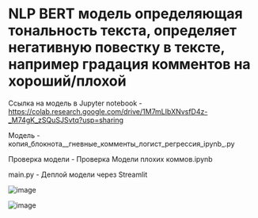 # NLP BERT модель определяющая тональность текста, определяет негативную повестку в тексте, например градация комментов на хороший/плохой

Ссылка на модель в Jupyter notebook - https://colab.research.google.com/drive/1M7mLIbXNvsfD4z-_M74gK_zSQuSJSvtq?usp=sharing

Модель - копия_блокнота__гневные_комменты_логист_регрессия_ipynb_.py

Проверка модели - Проверка Модели плохих коммов.ipynb

main.py - Деплой модели через Streamlit

![image](https://github.com/user-attachments/assets/972d494f-7196-45bb-ac81-9db55d5a9e83)

![image](https://github.com/user-attachments/assets/c188d491-cbfc-4f5a-b01c-fefb2402ad17)


